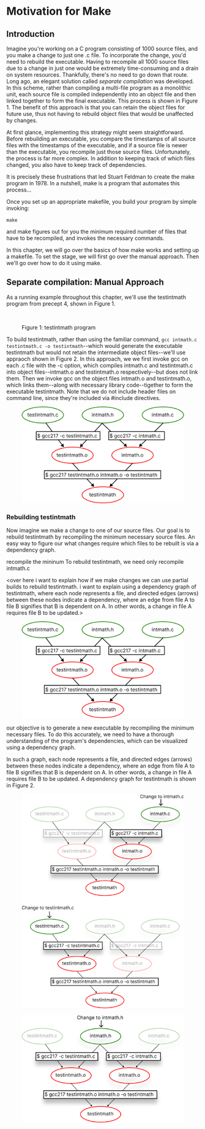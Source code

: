 # Motivation for Make

## Introduction

Imagine you're working on a C program consisting of 1000 source files, and you make a change to just one .c file. To incorporate the change, you'd need to rebuild the executable. Having to recompile all 1000 source files due to a change in just one would be extremely time-consuming and a drain on system resources.  Thankfully, there's no need to go down that route. Long ago, an elegant solution called _separate compilation_ was developed. In this scheme, rather than compiling a multi-file program as a monolithic unit, each source file is compiled independently into an object file and then linked together to form the final executable. This process is shown in Figure 1. The benefit of this approach is that you can retain the object files for future use, thus not having to rebuild object files that would be unaffected by changes.&#x20;

At first glance, implementing this strategy might seem straightforward. Before rebuilding an executable, you compare the timestamps of all source files with the timestamps of the executable, and if a source file is newer than the executable, you recompile just those source files. Unfortunately, the process is far more complex. In addition to keeping track of which files changed, you also have to keep track of dependencies.&#x20;

It is precisely these frustrations that led Stuart Feldman to create the make program in 1978. In a nutshell, make is a program that automates this process...&#x20;

Once you set up an appropriate makefile, you build your program by simple invoking:

```
make
```

and make figures out for you the minimum required number of files that have to be recompiled, and invokes the necessary commands.&#x20;

In this chapter, we will go over the basics of how make works and setting up a makefile. To set the stage, we will first go over the manual approach. Then we'll go over how to do it using make.&#x20;



## Separate compilation: Manual Approach

As a running example throughout this chapter, we'll use the testintmath program from precept 4, shown in Figure 1.&#x20;

<figure><img src="../../.gitbook/assets/Screenshot 2024-02-05 at 6.58.16 PM.png" alt=""><figcaption><p>Figure 1: testintmath program</p></figcaption></figure>

To build testintmath, rather than using the familiar command, `gcc intmath.c testintmath.c -o testintmath`--which would generate the executable testintmath but would not retain the intermediate object files--we'll use appraoch shown in Figure 2. In this approach, we we first invoke gcc on each .c file with the -c option, which compiles intmath.c and testintmath.c into object files--intmath.o and testintmath.o respectively--but does not link them. Then we invoke gcc on the object files intmath.o and testintmath.o, which links them--along with necessary library code--tigether to form the executable testintmath.  Note that we do not include header files on command line, since they're included via #include directives.&#x20;

<figure><img src="../../.gitbook/assets/Group 28 (1).png" alt=""><figcaption></figcaption></figure>

### Rebuilding testintmath

Now imagine we make a change to one of our source files. Our goal is to rebuild testintmath by recompiling the minimum necessary source files. An easy way to figure our what changes require which files to be rebuilt is via a dependency graph.&#x20;











&#x20; recompile the mininum  To rebuild testintmath, we need only recompile intmath.c

\<over here i want to explain how if we make changes we can use partial builds to rebuild testintmath. i want to explain using a dependency graph of testintmath, where each node represents a file, and directed edges (arrows) between these nodes indicate a dependency, where an edge from file A to file B signifies that B is dependent on A. In other words, a change in file A requires file B to be updated.>









<figure><img src="../../.gitbook/assets/Group 28 (1).png" alt=""><figcaption></figcaption></figure>





our objective is to generate a new executable by recompiling the minimum necessary files. To do this accurately, we need to have a thorough understanding of the program's dependencies, which can be visualized using a dependency graph.

In such a graph, each node represents a file, and directed edges (arrows) between these nodes indicate a dependency, where an edge from file A to file B signifies that B is dependent on A. In other words, a change in file A requires file B to be updated. A dependency graph for testintmath is shown in Figure 2.&#x20;

&#x20;

<figure><img src="../../.gitbook/assets/Group 41.png" alt=""><figcaption></figcaption></figure>



<figure><img src="../../.gitbook/assets/Group 39.png" alt=""><figcaption></figcaption></figure>
